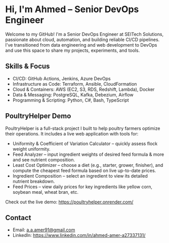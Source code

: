 # Hi, I'm Ahmed – Senior DevOps Engineer

Welcome to my GitHub! I'm a Senior DevOps Engineer at SEITech Solutions, passionate about cloud, automation, and building reliable CI/CD pipelines. I've transitioned from data engineering and web development to DevOps and use this space to share my projects, experiments, and tools.

## Skills & Focus
- CI/CD: GitHub Actions, Jenkins, Azure DevOps
- Infrastructure as Code: Terraform, Ansible, CloudFormation
- Cloud & Containers: AWS (EC2, S3, RDS, Redshift, Lambda), Docker
- Data & Messaging: PostgreSQL, Kafka, Debezium, Airflow
- Programming & Scripting: Python, C#, Bash, TypeScript

## PoultryHelper Demo
PoultryHelper is a full-stack project I built to help poultry farmers optimize their operations. It includes a live web application with tools for:

- Uniformity & Coefficient of Variation Calculator – quickly assess flock weight uniformity.
- Feed Analyzer – input ingredient weights of desired feed formula & more and see nutrient composition.
- Least Cost Optimizer – choose a diet (e.g., starter, grower, finisher), and compute the cheapest feed formula based on live up-to-date prices.
- Ingredient Composition – select an ingredient to view its detailed nutrient breakdown.
- Feed Prices – view daily prices for key ingredients like yellow corn, soybean meal, wheat bran, etc.

Check out the live demo: https://poultryhelper.onrender.com/

## Contact
- Email: a.a.amer91@gmail.com
- LinkedIn: https://www.linkedin.com/in/ahmed-amer-a27337131/

